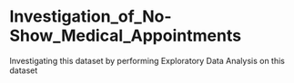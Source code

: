 # Investigation_of_No-Show_Medical_Appointments
Investigating this dataset by performing Exploratory Data Analysis on this dataset
